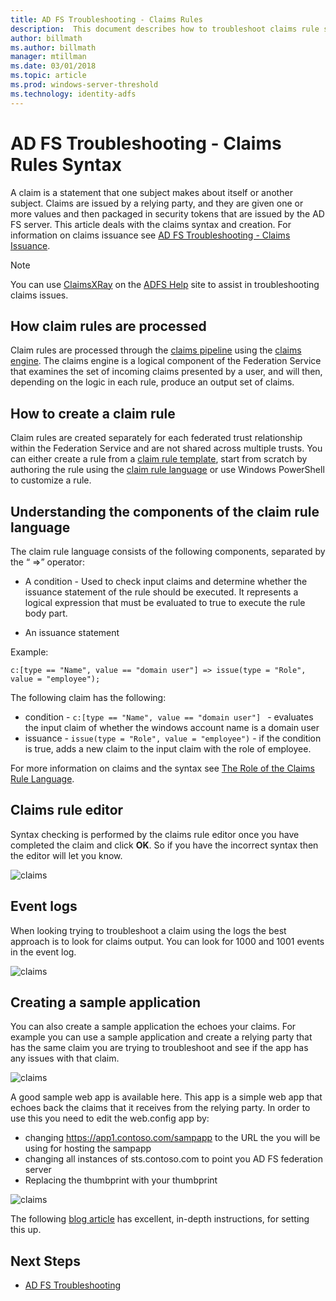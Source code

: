 ```yaml
---
title: AD FS Troubleshooting - Claims Rules
description:  This document describes how to troubleshoot claims rule syntax with AD FS
author: billmath
ms.author: billmath
manager: mtillman
ms.date: 03/01/2018
ms.topic: article
ms.prod: windows-server-threshold
ms.technology: identity-adfs
---
```


# AD FS Troubleshooting - Claims Rules Syntax
A claim is a statement that one subject makes about itself or another subject.  Claims are issued by a relying party, and they are given one or more values and then packaged in security tokens that are issued by the AD FS server.  This article deals with the claims syntax and creation.  For information on claims issuance see [AD FS Troubleshooting - Claims Issuance](ad-fs-tshoot-claims-issuance.md).

>[!NOTE]  
>You can use [ClaimsXRay](https://adfshelp.microsoft.com/ClaimsXray/TokenRequest) on the [ADFS Help](https://adfshelp.microsoft.com) site to assist in troubleshooting claims issues.   

## How claim rules are processed
Claim rules are processed through the [claims pipeline](../../ad-fs/technical-reference/The-Role-of-the-Claims-Pipeline.md) using the [claims engine](../../ad-fs/technical-reference/The-Role-of-the-Claims-Engine.md). The claims engine is a logical component of the Federation Service that examines the set of incoming claims presented by a user, and will then, depending on the logic in each rule, produce an output set of claims.

## How to create a claim rule
Claim rules are created separately for each federated trust relationship within the Federation Service and are not shared across multiple trusts. You can either create a rule from a [claim rule template](../../ad-fs/technical-reference/determine-the-type-of-claim-rule-template-to-use.md), start from scratch by authoring the rule using the [claim rule language](../../ad-fs/technical-reference/when-to-use-a-custom-claim-rule.md) or use Windows PowerShell to customize a rule.

## Understanding the components of the claim rule language
The claim rule language consists of the following components, separated by the “ =>” operator:

- A condition -  Used to check input claims and determine whether the issuance statement of the rule should be executed.  It represents a logical expression that must be evaluated to true to execute the rule body part.

- An issuance statement

Example:

```c:[type == "Name", value == "domain user"] => issue(type = "Role", value = "employee");``` 

The following claim has the following:
- condition - `c:[type == "Name", value == "domain user"] ` - evaluates the input claim of whether the windows account name is a domain user
- issuance - `issue(type = "Role", value = "employee")` - if the condition is true, adds a new claim to the input claim with the role of employee.

For more information on claims and the syntax see [The Role of the Claims Rule Language](../../ad-fs/technical-reference/the-role-of-the-claim-rule-language.md).

## Claims rule editor
Syntax checking is performed by the claims rule editor once you have completed the claim and click **OK**.  So if you have the incorrect syntax then the editor will let you know.

![claims](media/ad-fs-tshoot-claims/claims1.png)

## Event logs
When looking trying to troubleshoot a claim using the logs the best approach is to look for claims output.  You can look for 1000 and 1001 events in the event log.

![claims](media/ad-fs-tshoot-claims/claims2.png)

## Creating a sample application
You can also create a sample application the echoes your claims.  For example you can use a sample application and create a relying party that has the same claim you are trying to troubleshoot and see if the app has any issues with that claim.

![claims](media/ad-fs-tshoot-claims/claim4.png)

A good sample web app is available here.  This app is a simple web app that echoes back the claims that it receives from the relying party.  In order to use this you need to edit the web.config app by:
- changing https://app1.contoso.com/sampapp to the URL the you will be using for hosting the sampapp
- changing all instances of sts.contoso.com to point you AD FS federation server
- Replacing the thumbprint with your thumbprint

![claims](media/ad-fs-tshoot-claims/claims3.png)

The following [blog article](https://blogs.technet.microsoft.com/tangent_thoughts/2015/02/20/install-and-configure-a-simple-net-4-5-sample-federated-application-samapp/) has excellent, in-depth instructions, for setting this up.

## Next Steps

- [AD FS Troubleshooting](ad-fs-tshoot-overview.md)